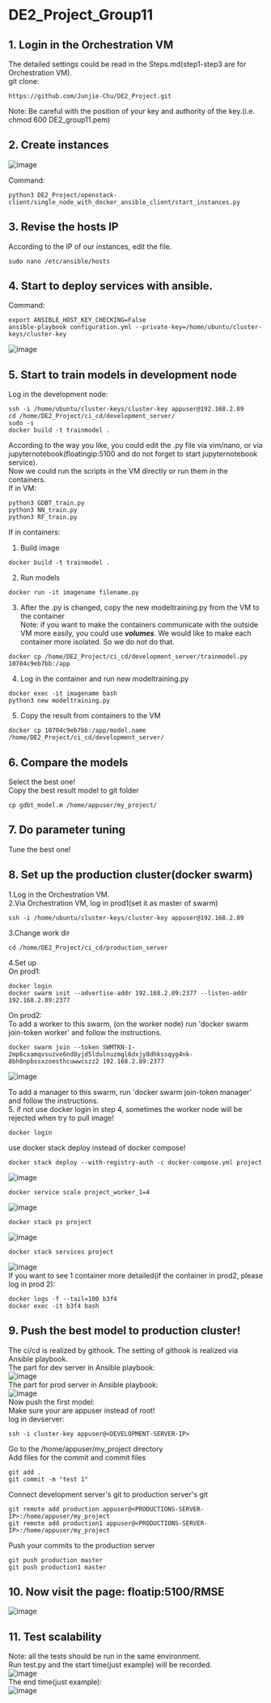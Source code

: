# DE2_Project_Group11

## 1. Login in the Orchestration VM
The detailed settings could be read in the Steps.md(step1-step3 are for Orchestration VM).  
git clone:  
```
https://github.com/Junjie-Chu/DE2_Project.git
```
Note: Be careful with the position of your key and authority of the key.(i.e. chmod 600 DE2_group11.pem)  

## 2. Create instances
![image](https://user-images.githubusercontent.com/53885509/119945734-6c85bb00-bfc8-11eb-9dee-c310e4776e7c.png)

Command:  
```
python3 DE2_Project/openstack-client/single_node_with_docker_ansible_client/start_instances.py
```
## 3. Revise the hosts IP
According to the IP of our instances, edit the file.  

```
sudo nano /etc/ansible/hosts
```

## 4. Start to deploy services with ansible.
Command:  
```
export ANSIBLE_HOST_KEY_CHECKING=False
ansible-playbook configuration.yml --private-key=/home/ubuntu/cluster-keys/cluster-key
```
![image](https://user-images.githubusercontent.com/53885509/119966894-5b47a900-bfde-11eb-9e55-6780081dec6c.png)

## 5. Start to train models in development node
Log in the development node:  
```
ssh -i /home/ubuntu/cluster-keys/cluster-key appuser@192.168.2.89
cd /home/DE2_Project/ci_cd/development_server/
sudo -s
docker build -t trainmodel .
```
According to the way you like, you could edit the .py file via vim/nano, or via jupyternotebook(floatingip:5100 and do not forget to start jupyternotebook service).  
Now we could run the scripts in the VM directly or run them in the containers.  
If in VM:  
```
python3 GDBT_train.py
python3 NN_train.py
python3 RF_train.py
```
If in containers:    
1. Build image    
```
docker build -t trainmodel .
```
2. Run models  
```
docker run -it imagename filename.py
```
3. After the .py is changed, copy the new modeltraining.py from the VM to the container   
Note: if you want to make the containers communicate with the outside VM more easily, you could use ***volumes***.
We would like to make each container more isolated. So we do not do that.  
```
docker cp /home/DE2_Project/ci_cd/development_server/trainmodel.py 10704c9eb7bb:/app
```
4. Log in the container and run new modeltraining.py  
```
docker exec -it imagename bash
python3 new modeltraining.py
```
5. Copy the result from containers to the VM   
```
docker cp 10704c9eb7bb:/app/model.name /home/DE2_Project/ci_cd/development_server/
```
## 6. Compare the models
Select the best one!    
Copy the best result model to git folder   
```
cp gdbt_model.m /home/appuser/my_project/
```
## 7. Do parameter tuning
Tune the best one!
## 8. Set up the production cluster(docker swarm)
1.Log in the Orchestration VM.  
2.Via Orchestration VM, log in prod1(set it as master of swarm)    
```
ssh -i /home/ubuntu/cluster-keys/cluster-key appuser@192.168.2.89
```
3.Change work dir  
```
cd /home/DE2_Project/ci_cd/production_server
```
4.Set up  
On prod1:  
```
docker login
docker swarm init --advertise-addr 192.168.2.89:2377 --listen-addr 192.168.2.89:2377
```
On prod2:  
To add a worker to this swarm, (on the worker node) run 'docker swarm join-token worker' and follow the instructions.  
```
docker swarm join --token SWMTKN-1-2mp6cxamqvsuzve6nd8yjd5ldulnuzmgl6dxjy8dhkssqyg4nk-8bh0npbssxzoesthcuwwcszz2 192.168.2.89:2377
```
![image](https://user-images.githubusercontent.com/65893273/120004360-3ae11400-c009-11eb-9437-ed1c667ce7ad.png)

To add a manager to this swarm, run 'docker swarm join-token manager' and follow the instructions.   
5.
if not use docker login in step 4, sometimes the worker node will be rejected when try to pull image!  
```
docker login
```
use docker stack deploy instead of docker compose!
```
docker stack deploy --with-registry-auth -c docker-compose.yml project
```
![image](https://user-images.githubusercontent.com/65893273/120004606-914e5280-c009-11eb-995c-ebda6ba64482.png)  
```
docker service scale project_worker_1=4
```
![image](https://user-images.githubusercontent.com/65893273/120004696-a7f4a980-c009-11eb-8c26-f444a61d651e.png)  
```
docker stack ps project
```
![image](https://user-images.githubusercontent.com/65893273/120004917-ea1deb00-c009-11eb-99b8-274b3d645e35.png)   
```
docker stack services project
```
![image](https://user-images.githubusercontent.com/65893273/120005149-26e9e200-c00a-11eb-9a1d-6522f27b2754.png)  
If you want to see 1 container more detailed(if the container in prod2, please log in prod 2):    
```
docker logs -f --tail=100 b3f4
docker exec -it b3f4 bash
```
## 9. Push the best model to production cluster! 
The ci/cd is realized by githook. The setting of githook is realized via Ansible playbook.  
The part for dev server in Ansible playbook:  
![image](https://user-images.githubusercontent.com/65893273/119997600-77f5d800-c002-11eb-8337-9a674ca26cab.png)  
The part for prod server in Ansible playbook:  
![image](https://user-images.githubusercontent.com/65893273/119997693-922fb600-c002-11eb-8a90-39e252cec66b.png)  
Now push the first model:  
Make sure your are appuser instead of root!  
log in devserver:  
```
ssh -i cluster-key appuser@<DEVELOPMENT-SERVER-IP>
```
Go to the /home/appuser/my_project directory  
Add files for the commit and commit files   
```
git add .
git commit -m "test 1"
```
Connect development server's git to production server's git  
```
git remote add production appuser@<PRODUCTIONS-SERVER-IP>:/home/appuser/my_project
git remote add production1 appuser@<PRODUCTIONS-SERVER-IP>:/home/appuser/my_project
```
Push your commits to the production server  
```
git push production master
git push production1 master
```

## 10. Now visit the page: floatip:5100/RMSE
![image](https://user-images.githubusercontent.com/65893273/120016066-bac1ab00-c016-11eb-897f-b281cc94b62b.png)

## 11. Test scalability
Note: all the tests should be run in the same environment.   
Run test.py and the start time(just example) will be recorded.  
![image](https://user-images.githubusercontent.com/65893273/119993769-84783180-bffe-11eb-80f0-4bfe7545116e.png)  
The end time(just example):  
![image](https://user-images.githubusercontent.com/65893273/119994699-6bbc4b80-bfff-11eb-9a65-5b100665caf4.png)  



